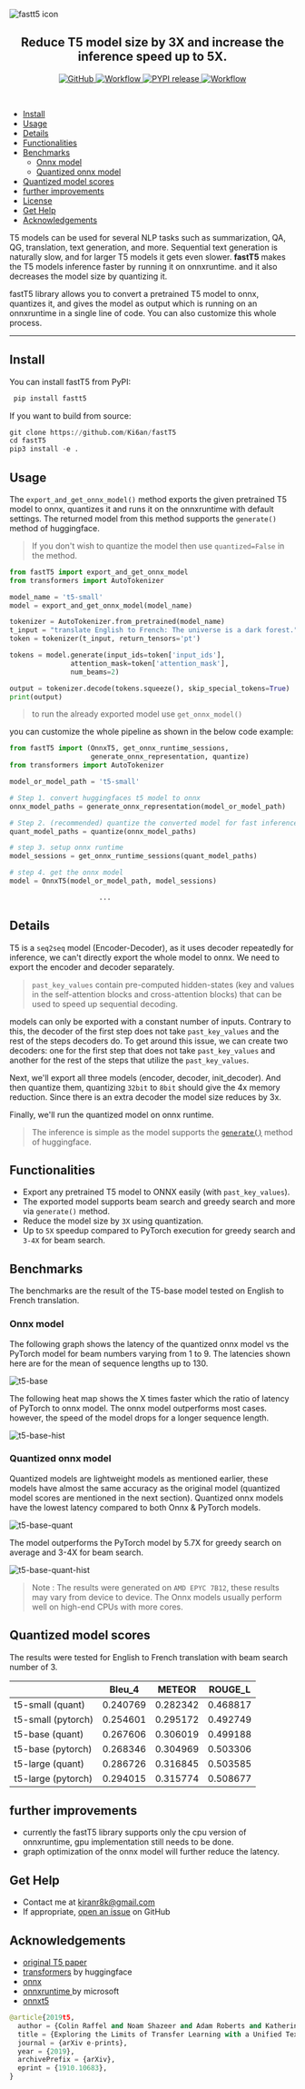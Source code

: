 ![fastt5 icon](https://raw.githubusercontent.com/Ki6an/fastT5/master/data/fastT5.png)


<h2 style="text-align:center; font-weight: bold">Reduce T5 model size by 3X and increase the inference speed up to 5X. 
</h2>

<p align="center">
    <a href="https://github.com/Ki6an/fastT5/blob/master/LICENSE">
        <img alt="GitHub" src="https://img.shields.io/github/license/ki6an/fastt5?color=blue">
    </a>
    <a href="https://github.com/Ki6an/fastT5/actions/workflows/ci-workflow.yml">
        <img alt="Workflow" src="https://github.com/ki6an/fastT5/actions/workflows/ci-workflow.yml/badge.svg">
    </a>
    <a href="https://github.com/Ki6an/fastT5/releases" >
        <img alt="PYPI release" src="https://img.shields.io/pypi/v/fastt5">
    </a>
    <a href="https://github.com/Ki6an/fastT5" >
        <img alt="Workflow" src="https://img.shields.io/pypi/dm/fastt5">
    </a>
 </p>

</br>
 

- [Install](#install)
- [Usage](#usage)
- [Details](#details)
- [Functionalities](#functionalities)
- [Benchmarks](#benchmarks)
  - [Onnx model](#onnx-model)
  - [Quantized onnx model](#quantized-onnx-model)
- [Quantized model scores](#quantized-model-scores)
- [further improvements](#further-improvements)
- [License](#license)
- [Get Help](#get-help)
- [Acknowledgements](#acknowledgements)


T5 models can be used for several NLP tasks such as summarization, QA, QG, translation, text generation, and more. Sequential text generation is naturally slow,  and for larger T5 models it gets even slower. **fastT5** makes the T5 models inference faster by running it on onnxruntime. and it also decreases the model size by quantizing it. 

fastT5 library allows you to convert a pretrained T5 model to onnx, quantizes it, and gives the model as output which is running on an onnxruntime in a single line of code. You can also customize this whole process.


---
## Install 
You can install fastT5 from PyPI:
```python
 pip install fastt5
```
If you want to build from source:
```python
git clone https://github.com/Ki6an/fastT5
cd fastT5
pip3 install -e .
```


## Usage 

The `export_and_get_onnx_model()` method exports the given pretrained T5 model to onnx, quantizes it and runs it on the onnxruntime with default settings. The returned model from this method supports the `generate()` method of huggingface.

>If you don't wish to quantize the model then use `quantized=False` in the method.

```python
from fastT5 import export_and_get_onnx_model
from transformers import AutoTokenizer

model_name = 't5-small'
model = export_and_get_onnx_model(model_name)

tokenizer = AutoTokenizer.from_pretrained(model_name)
t_input = "translate English to French: The universe is a dark forest."
token = tokenizer(t_input, return_tensors='pt')

tokens = model.generate(input_ids=token['input_ids'],
               attention_mask=token['attention_mask'],
               num_beams=2)

output = tokenizer.decode(tokens.squeeze(), skip_special_tokens=True)
print(output)
```
> to run the already exported model use `get_onnx_model()` 

you can customize the whole pipeline as shown in the below code example:

```python
from fastT5 import (OnnxT5, get_onnx_runtime_sessions,
                    generate_onnx_representation, quantize)
from transformers import AutoTokenizer

model_or_model_path = 't5-small'

# Step 1. convert huggingfaces t5 model to onnx
onnx_model_paths = generate_onnx_representation(model_or_model_path)

# Step 2. (recommended) quantize the converted model for fast inference and to reduce model size.
quant_model_paths = quantize(onnx_model_paths)

# step 3. setup onnx runtime
model_sessions = get_onnx_runtime_sessions(quant_model_paths)

# step 4. get the onnx model
model = OnnxT5(model_or_model_path, model_sessions)

                      ...
```

## Details 
T5 is a `seq2seq` model (Encoder-Decoder), as it uses decoder repeatedly for inference, we can't directly export the whole model to onnx. We need to export the encoder and decoder separately. 

> `past_key_values` contain pre-computed hidden-states (key and values in the self-attention blocks and cross-attention blocks) that can be used to speed up sequential decoding.

models can only be exported with a constant number of inputs. Contrary to this, the decoder of the first step does not take `past_key_values` and the rest of the steps decoders do. To get around this issue,  we can create two decoders: one for the first step that does not take `past_key_values` and another for the rest of the steps that utilize the `past_key_values`.

Next, we'll export all three models (encoder, decoder, init_decoder). And then quantize them, quantizing `32bit` to `8bit` should give the 4x memory reduction. Since there is an extra decoder the model size reduces by 3x. 

Finally, we'll run the quantized model on onnx runtime. 

>The inference is simple as the model supports the [`generate()`](https://huggingface.co/transformers/main_classes/model.html?highlight=generate#transformers.generation_utils.GenerationMixin.generate) method of huggingface.



## Functionalities

- Export any pretrained T5 model to ONNX easily (with `past_key_values`).
- The exported model supports beam search and greedy search and more via `generate()` method.
- Reduce the model size by `3X` using quantization.
- Up to `5X` speedup compared to PyTorch execution for greedy search and `3-4X`  for beam search.

## Benchmarks
The benchmarks are the result of the T5-base model tested on English to French translation.

### Onnx model
The following graph shows the latency of the quantized onnx model vs the PyTorch model for beam numbers varying from 1 to 9. The latencies shown here are for the mean of sequence lengths up to 130.

![t5-base](https://raw.githubusercontent.com/Ki6an/fastT5/master/data/t5-base.png)

The following heat map shows the X times faster which the ratio of latency of PyTorch to onnx model.
The onnx model outperforms most cases. however, the speed of the model drops for a longer sequence length.


![t5-base-hist](https://raw.githubusercontent.com/Ki6an/fastT5/master/data/t5_base_h.png)

### Quantized onnx model
Quantized models are lightweight models as mentioned earlier, these models have almost the same accuracy as the original model (quantized model scores are mentioned in the next section). Quantized onnx models have the lowest latency compared to both Onnx &  PyTorch models.


![t5-base-quant](https://raw.githubusercontent.com/Ki6an/fastT5/master/data/t5-base-quant.png)
 
The model outperforms the PyTorch model by 5.7X for greedy search on average and 3-4X for beam search.


![t5-base-quant-hist](https://raw.githubusercontent.com/Ki6an/fastT5/master/data/t5_base_quant_h.png)


> Note : The results were generated on `AMD EPYC 7B12`, these results may vary from device to device. The Onnx models usually perform well on high-end CPUs with more cores.

## Quantized model scores 
The results were tested for English to French translation with beam search number of 3.

|                    | Bleu_4   | METEOR   | ROUGE_L  |
| ------------------ | -------- | -------- | -------- |
| t5-small (quant)   | 0.240769 | 0.282342 | 0.468817 |
| t5-small (pytorch) | 0.254601 | 0.295172 | 0.492749 |
| t5-base (quant)    | 0.267606 | 0.306019 | 0.499188 |
| t5-base (pytorch)  | 0.268346 | 0.304969 | 0.503306 |
| t5-large (quant)   | 0.286726 | 0.316845 | 0.503585 |
| t5-large (pytorch) | 0.294015 | 0.315774 | 0.508677 |


## further improvements 
- currently the fastT5 library supports only the cpu version of onnxruntime, gpu implementation still needs to be done.
- graph optimization of the onnx model will further reduce the latency.



## Get Help
- Contact me at kiranr8k@gmail.com
- If appropriate, [open an issue](https://github.com/Ki6an/fastT5/issues/new/choose) on GitHub


## Acknowledgements
- [original T5 paper](https://arxiv.org/pdf/1910.10683.pdf)
- [transformers](https://github.com/huggingface/transformers)  by huggingface
- [onnx](https://github.com/onnx/onnx)
- [onnxruntime ](https://github.com/microsoft/onnxruntime) by microsoft
- [onnxt5](https://github.com/abelriboulot/onnxt5)

```python
@article{2019t5,
  author = {Colin Raffel and Noam Shazeer and Adam Roberts and Katherine Lee and Sharan Narang and Michael Matena and Yanqi Zhou and Wei Li and Peter J. Liu},
  title = {Exploring the Limits of Transfer Learning with a Unified Text-to-Text Transformer},
  journal = {arXiv e-prints},
  year = {2019},
  archivePrefix = {arXiv},
  eprint = {1910.10683},
}
```